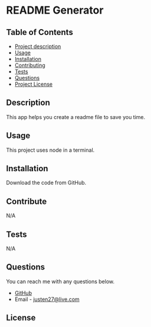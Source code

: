 # README Generator

 
  ## Table of Contents
  - [Project description](#Description)
  - [Usage](#Usage)
  - [Installation](#Installation)
  - [Contributing](#Contributing)
  - [Tests](#Tests)
  - [Questions](#Questions)
  - [Project License](#License)

  ## Description
  This app helps you create a readme file to save you time.

  ## Usage
  This project uses node in a terminal.

  ## Installation
  Download the code from GitHub.

  ## Contribute
  N/A

  ## Tests
  N/A

  ## Questions
  You can reach me with any questions below.
   - [GitHub](https://github.com/Radioactive-mtb)
   - Email - justen27@live.com

  ## License
   
   
